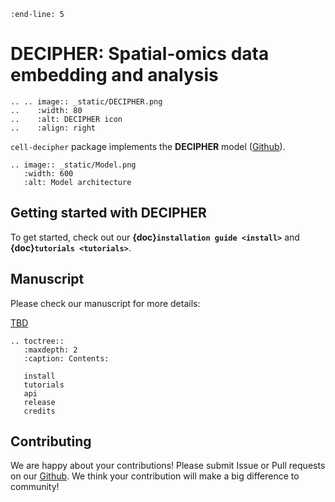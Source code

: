 ```{include} ../README.md
:end-line: 5
```

# DECIPHER: Spatial-omics data embedding and analysis
```{eval-rst}
.. .. image:: _static/DECIPHER.png
..    :width: 80
..    :alt: DECIPHER icon
..    :align: right
```

``cell-decipher`` package implements the **DECIPHER** model ([Github](https://github.com/gao-lab/DECIPHER)).

```{eval-rst}
.. image:: _static/Model.png
   :width: 600
   :alt: Model architecture
```


## Getting started with DECIPHER
To get started, check out our **{doc}`installation guide <install>`** and **{doc}`tutorials <tutorials>`**.


## Manuscript

Please check our manuscript for more details:

[TBD]()


```{eval-rst}
.. toctree::
   :maxdepth: 2
   :caption: Contents:

   install
   tutorials
   api
   release
   credits

```

## Contributing
We are happy about your contributions! Please submit Issue or Pull requests on our [Github](https://github.com/gao-lab/DECIPHER). We think your contribution will make a big difference to community!
